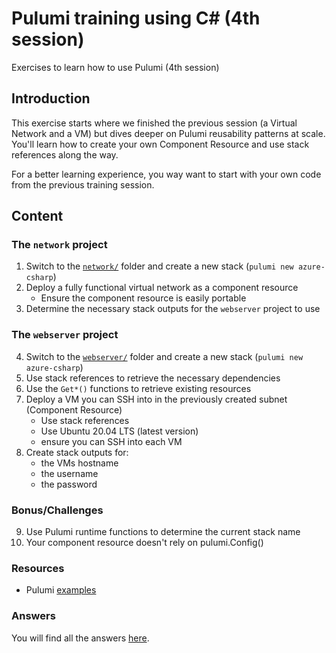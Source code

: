 # Pulumi training using C# (4th session)

Exercises to learn how to use Pulumi (4th session)

## Introduction

This exercise starts where we finished the previous session (a Virtual Network and a VM) but dives deeper on Pulumi reusability patterns at scale. You'll learn how to create your own Component Resource and use stack references along the way.

For a better learning experience, you way want to start with your own code from the previous training session.

## Content

### The `network` project

1. Switch to the [`network/`](./exercise/network/) folder and create a new stack (`pulumi new azure-csharp`)
2. Deploy a fully functional virtual network as a component resource
   * Ensure the component resource is easily portable
3. Determine the necessary stack outputs for the `webserver` project to use

### The `webserver` project

4. Switch to the [`webserver/`](./exercise/webserver/) folder and create a new stack (`pulumi new azure-csharp`)
5. Use stack references to retrieve the necessary dependencies
6. Use the `Get*()` functions to retrieve existing resources
7. Deploy a VM you can SSH into in the previously created subnet (Component Resource)
   * Use stack references
   * Use Ubuntu 20.04 LTS (latest version)
   * ensure you can SSH into each VM
8. Create stack outputs for:
   * the VMs hostname
   * the username
   * the password

### Bonus/Challenges

9. Use Pulumi runtime functions to determine the current stack name
10. Your component resource doesn't rely on pulumi.Config()

### Resources

* Pulumi [examples](https://github.com/pulumi/examples)

### Answers

You will find all the answers [here](answer/).

